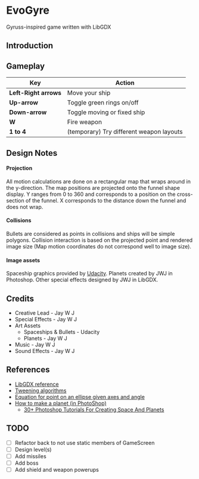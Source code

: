 # EvoGyre
Gyruss-inspired game written with LibGDX

## Introduction


## Gameplay
Key | Action
--- | ---
**Left-Right arrows** | Move your ship
**Up-arrow** | Toggle green rings on/off
**Down-arrow** | Toggle moving or fixed ship
**W** | Fire weapon
**1 to 4** | (temporary) Try different weapon layouts



## Design Notes

#### Projection
All motion calculations are done on a rectangular map that wraps around in the y-direction.
The map positions are projected onto the funnel shape display.
Y ranges from 0 to 360 and corresponds to a position on the cross-section of the funnel.
X corresponds to the distance down the funnel and does not wrap.

#### Collisions
Bullets are considered as points in collisions and ships will be simple polygons.
Collision interaction is based on the projected point and rendered image size
(Map motion coordinates do not correspond well to image size).

#### Image assets
Spaceship graphics provided by [Udacity](www.udacity.com). Planets created by JWJ in
Photoshop. Other special effects designed by JWJ in LibGDX.


## Credits

- Creative Lead - Jay W J
- Special Effects - Jay W J
- Art Assets
    - Spaceships & Bullets - Udacity
    - Planets - Jay W J
- Music - Jay W J
- Sound Effects - Jay W J

## References
- [LibGDX reference](https://libgdx.badlogicgames.com/nightlies/docs/api/)
- [Tweening algorithms](http://gizma.com/easing/)
- [Equation for point on an ellipse given axes and angle](http://math.stackexchange.com/questions/432902/how-to-get-the-radius-of-an-ellipse-at-a-specific-angle-by-knowing-its-semi-majo)
- [How to make a planet (in PhotoShop)](http://www.solarvoyager.com/images/tutorials/planet_tutorial_large.jpg)
    - [30+ Photoshop Tutorials For Creating Space And Planets](http://naldzgraphics.net/tutorials/30-photoshop-tutorials-for-creating-space-and-planets/)


## TODO
- [ ] Refactor back to not use static members of GameScreen
- [ ] Design level(s)
- [ ] Add missiles
- [ ] Add boss
- [ ] Add shield and weapon powerups
